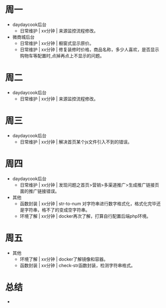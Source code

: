 # 周一
* daydaycook后台
    - 日常维护 | xx分钟 | 来源监控流程修改。
* 微商城后台
    - 日常维护 | xx分钟 | 橱窗式显示原价。
    - 日常维护 | xx分钟 | 修复装修时价格，商品名称，多少人喜欢，是否显示购物车等配置时,点掉再点上不显示的问题。

# 周二
* daydaycook后台
    - 日常维护 | xx分钟 | 来源监控流程修改。

# 周三
* daydaycook后台
    - 日常维护 | xx分钟 | 解决首页某个js文件引入不到的错误。

# 周四
* daydaycook后台
    - 日常维护 | xx分钟 | 发现问题之首页>营销>多渠道推广>生成推广链接页面的推广链接错误。
* 其他
    - 函数封装 | xx分钟 | str-to-num 对字符串进行数字格式化，格式化完毕还是字符串，格不了的变成空字符串。
    - 环境了解 | xx分钟 | docker再次了解，打算自行配置后端php环境。

# 周五
* 其他
    - 环境了解 | xx分钟 | docker了解镜像和容器。
    - 函数封装 | xx分钟 | check-str函数封装，检测字符串格式。

# 总结
*
